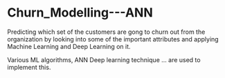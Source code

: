 # Churn_Modelling---ANN

Predicting which set of the customers are gong to churn out from the organization by looking into some of the important attributes and applying Machine Learning and Deep Learning on it.

Various ML algorithms, ANN Deep learning technique ... are used to implement this.
